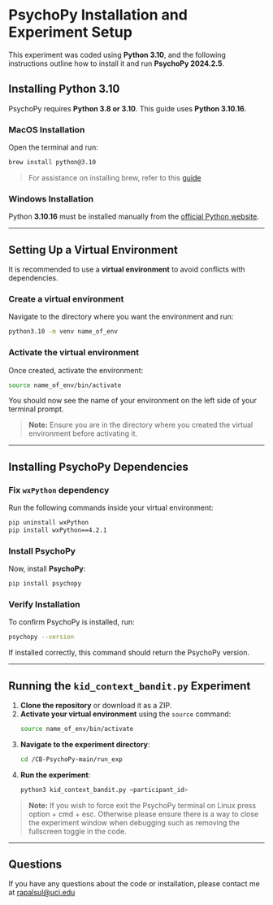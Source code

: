 # PsychoPy Installation and Experiment Setup

This experiment was coded using **Python 3.10**, and the following instructions outline how to install it and run **PsychoPy 2024.2.5**.  

## Installing Python 3.10  

PsychoPy requires **Python 3.8 or 3.10**. This guide uses **Python 3.10.16**.  

### **MacOS Installation**  
Open the terminal and run:  
```sh
brew install python@3.10
```
> For assistance on installing brew, refer to this [guide](https://builtin.com/articles/install-homebrew#:~:text=7%20Steps%20to%20Install%20Homebrew,Verify%20Installation)

### **Windows Installation**  
Python **3.10.16** must be installed manually from the [official Python website](https://www.python.org/downloads/release/python-31016/).  

---

## Setting Up a Virtual Environment  
It is recommended to use a **virtual environment** to avoid conflicts with dependencies.  

### **Create a virtual environment**  
Navigate to the directory where you want the environment and run:  
```sh
python3.10 -m venv name_of_env
```

### **Activate the virtual environment**  
Once created, activate the environment:  
```sh
source name_of_env/bin/activate
```
You should now see the name of your environment on the left side of your terminal prompt.  

> **Note:** Ensure you are in the directory where you created the virtual environment before activating it.  

---

## Installing PsychoPy Dependencies  

### **Fix `wxPython` dependency**  
Run the following commands inside your virtual environment:  
```sh
pip uninstall wxPython
pip install wxPython==4.2.1
```

### **Install PsychoPy**  
Now, install **PsychoPy**:  
```sh
pip install psychopy
```

### **Verify Installation**  
To confirm PsychoPy is installed, run:  
```sh
psychopy --version
```
If installed correctly, this command should return the PsychoPy version.

---

## Running the `kid_context_bandit.py` Experiment  

1. **Clone the repository** or download it as a ZIP.  
2. **Activate your virtual environment** using the `source` command:  
   ```sh
   source name_of_env/bin/activate
   ```
3. **Navigate to the experiment directory**:  
   ```sh
   cd /CB-PsychoPy-main/run_exp
   ```
4. **Run the experiment**:  
   ```sh
   python3 kid_context_bandit.py <participant_id>
   ```


>**Note:** If you wish to force exit the PsychoPy terminal on Linux press option + cmd + esc. Otherwise please ensure there is a way to close the experiment window when debugging such as removing the fullscreen toggle in the code.  

---

## Questions  
If you have any questions about the code or installation, please contact me at rapalsul@uci.edu  
